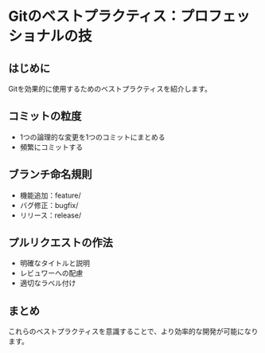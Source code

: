 # Gitのベストプラクティス：プロフェッショナルの技

## はじめに
Gitを効果的に使用するためのベストプラクティスを紹介します。

## コミットの粒度
- 1つの論理的な変更を1つのコミットにまとめる
- 頻繁にコミットする

## ブランチ命名規則
- 機能追加：feature/
- バグ修正：bugfix/
- リリース：release/

## プルリクエストの作法
- 明確なタイトルと説明
- レビュワーへの配慮
- 適切なラベル付け

## まとめ
これらのベストプラクティスを意識することで、より効率的な開発が可能になります。
